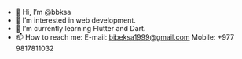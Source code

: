 - 👋 Hi, I’m @bbksa
- 👀 I’m interested in web development.
- 🌱 I’m currently learning Flutter and Dart.
- 📫 How to reach me:
E-mail: bibeksa1999@gmail.com 
Mobile: +977 9817811032

<!---
bbksa/bbksa is a ✨ special ✨ repository because its `README.md` (this file) appears on your GitHub profile.
You can click the Preview link to take a look at your changes.
--->
